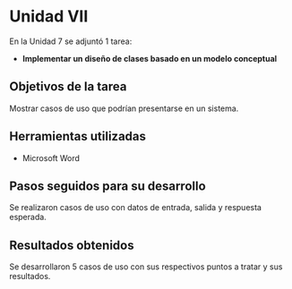 # Unidad VII

En la Unidad 7 se adjuntó 1 tarea:

- **Implementar un diseño de clases basado en un modelo conceptual**

## Objetivos de la tarea

Mostrar casos de uso que podrían presentarse en un sistema.

## Herramientas utilizadas

- Microsoft Word

## Pasos seguidos para su desarrollo

Se realizaron casos de uso con datos de entrada, salida y respuesta esperada.

## Resultados obtenidos

Se desarrollaron 5 casos de uso con sus respectivos puntos a tratar y sus resultados.
